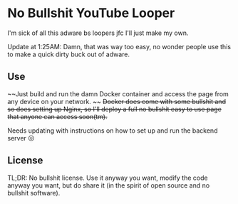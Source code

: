 # No Bullshit YouTube Looper

I'm sick of all this adware bs loopers jfc I'll just make my own.

Update at 1:25AM: Damn, that was way too easy, no wonder people use this to make a quick dirty buck out of adware.

## Use

~~Just build and run the damn Docker container and access the page from any device on your network.  ~~
~~Docker does come with some bullshit and so does setting up Nginx, so I'll deploy a full no bullshit easy to use page that anyone can access soon(tm).~~

Needs updating with instructions on how to set up and run the backend server :confounded:

## License

TL;DR: No bullshit license. Use it anyway you want, modify the code anyway you want, but do share it (in the spirit of open source and no bullshit software).
